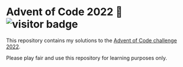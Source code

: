 # Advent of Code 2022 🎄 ![visitor badge](https://visitor-badge.glitch.me/badge?page_id=sullrich84.visitor-badge)

This repository contains my solutions to the [Advent of Code challenge 2022](https://adventofcode.com/2022).

Please play fair and use this repository for learning purposes only.

